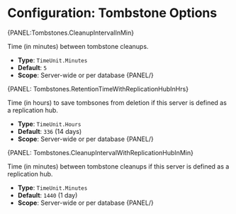 # Configuration: Tombstone Options

{PANEL:Tombstones.CleanupIntervalInMin}

Time (in minutes) between tombstone cleanups.

- **Type**: `TimeUnit.Minutes`
- **Default**: `5`
- **Scope**: Server-wide or per database
{PANEL/}

{PANEL: Tombstones.RetentionTimeWithReplicationHubInHrs}

Time (in hours) to save tombsones from deletion if this server is defined 
as a replication hub.  

- **Type**: `TimeUnit.Hours`
- **Default**: `336` (14 days)
- **Scope**: Server-wide or per database
{PANEL/}

{PANEL: Tombstones.CleanupIntervalWithReplicationHubInMin}

Time (in minutes) between tombstone cleanups if this server is defined as 
a replication hub.  

- **Type**: `TimeUnit.Minutes`
- **Default**: `1440` (1 day)
- **Scope**: Server-wide or per database
{PANEL/}
